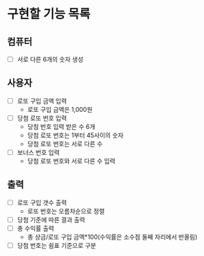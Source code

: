 # 구현할 기능 목록

## 컴퓨터
- [ ] 서로 다른 6개의 숫자 생성

## 사용자
- [ ] 로또 구입 금액 입력
  * 로또 구입 금액은 1,000원
- [ ] 당첨 로또 번호 입력
  * 당첨 번호 입력 받은 수 6개
  * 당첨 로또 번호는 1부터 45사이의 숫자
  * 당첨 로또 번호는 서로 다른 수
- [ ] 보너스 번호 입력
  * 당첨 로또 번호와 서로 다른 수 입력
## 출력
- [ ] 로또 구입 갯수 출력 
  * 로또 번호는 오름차순으로 정렬
- [ ] 당첨 기준에 따른 결과 출력
- [ ] 총 수익률 출력
  * 총 상금/로또 구입 금액*100(수익률은 소수점 둘째 자리에서 반올림)
 - [ ] 당첨 번호는 쉼표 기준으로 구분

